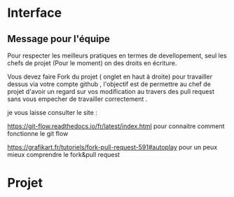 # Interface

## Message pour l'équipe

Pour respecter les meilleurs pratiques en termes de devellopement, seul les chefs de projet (Pour le moment) on des droits en écriture. 

Vous devez faire Fork du projet ( onglet en haut à droite) pour travailler dessus via votre compte github , l'objectif est de permettre au chef de projet d'avoir un regard sur vos modification au travers des pull request sans vous empecher de travailler correctement .

je vous laisse consulter le site : 

https://git-flow.readthedocs.io/fr/latest/index.html pour connaitre comment fonctionne le git flow 

https://grafikart.fr/tutoriels/fork-pull-request-591#autoplay pour un peux mieux comprendre le fork&pull request 

# Projet 

